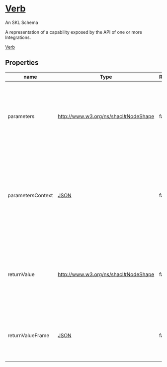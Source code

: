 <!--- This is an autogenerated file -->
# [Verb](../../../schemas/core/verb)

An SKL Schema

A representation of a capability exposed by the API of one or more Integrations.

[Verb](../../../schemas/core/verb)

## Properties

| name | Type | Required | Description | Cardinality |
| ---- | ---- | ---- | ----------- | ---- |
| parameters | http://www.w3.org/ns/shacl#NodeShape | false | A SHACL NodeShape specifying the format and constraints that the parameters of a Verb must conform to. | 0..1 |
| parametersContext | [JSON](http://www.w3.org/1999/02/22-rdf-syntax-ns#JSON) | false | A JSON-LD Context Definition used to expand the parameters supplied a Verb so that they can be validated against the Verb's `parameters` NodeShape. | 0..1 |
| returnValue | http://www.w3.org/ns/shacl#NodeShape | false | A SHACL NodeShape specifying the format and constraints that the return value of a Verb must conform to. | 0..1 |
| returnValueFrame | [JSON](http://www.w3.org/1999/02/22-rdf-syntax-ns#JSON) | false | A JSON-LD Frame used to transform the JSON-LD returned by a Mapping to this Verb. | 0..1 |

